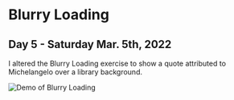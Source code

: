 # Blurry Loading 
## Day 5 - Saturday Mar. 5th, 2022
I altered the Blurry Loading exercise to show a quote attributed to Michelangelo over a library background.

![Demo of Blurry Loading](05demo.gif)
